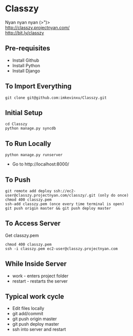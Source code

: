 Classzy
=======

Nyan nyan nyan (>")>  
http://classzy.projectnyan.com/  
http://bit.ly/classzy

Pre-requisites
--------------

- Install Github
- Install Python
- Install Django

To Import Everything
--------------------
	git clone git@github.com:imkevinxu/Classzy.git
	
Initial Setup
--------------
	cd Classzy
	python manage.py syncdb

To Run Locally
--------------
	python manage.py runserver
	
- Go to http://localhost:8000/
	
To Push
-------
	git remote add deploy ssh://ec2-user@classzy.projectnyan.com/classzy/.git (only do once)
	chmod 400 classzy.pem
	ssh-add classzy.pem (once every time terminal is open)
	git push origin master && git push deploy master

To Access Server
----------------
Get classzy.pem

	chmod 400 classzy.pem
	ssh -i classzy.pem ec2-user@classzy.projectnyan.com

While Inside Server
-------------------
- work - enters project folder
- restart - restarts the server

Typical work cycle
------------------

- Edit files locally
- git add/commit
- git push origin master
- git push deploy master
- ssh into server and restart